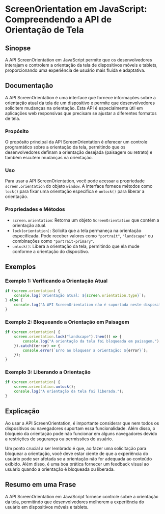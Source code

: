 <!--
Meta Description: # ScreenOrientation em JavaScript: Compreendendo a API de Orientação de Tela ## Sinopse A API ScreenOrientation em JavaScript permite que os desenvolv...
Meta Keywords: orientação, que, tela, screenorientation, api
-->

# ScreenOrientation em JavaScript: Compreendendo a API de Orientação de Tela

## Sinopse
A API ScreenOrientation em JavaScript permite que os desenvolvedores interajam e controlem a orientação da tela de dispositivos móveis e tablets, proporcionando uma experiência de usuário mais fluida e adaptativa.

## Documentação
A API ScreenOrientation é uma interface que fornece informações sobre a orientação atual da tela de um dispositivo e permite que desenvolvedores solicitem mudanças na orientação. Esta API é especialmente útil em aplicações web responsivas que precisam se ajustar a diferentes formatos de tela.

### Propósito
O propósito principal da API ScreenOrientation é oferecer um controle programático sobre a orientação da tela, permitindo que os desenvolvedores definam a orientação desejada (paisagem ou retrato) e também escutem mudanças na orientação.

### Uso
Para usar a API ScreenOrientation, você pode acessar a propriedade `screen.orientation` do objeto `window`. A interface fornece métodos como `lock()` para fixar uma orientação específica e `unlock()` para liberar a orientação.

### Propriedades e Métodos
- `screen.orientation`: Retorna um objeto `ScreenOrientation` que contém a orientação atual.
- `lock(orientation)`: Solicita que a tela permaneça na orientação especificada. Pode receber valores como `"portrait"`, `"landscape"` ou combinações como `"portrait-primary"`.
- `unlock()`: Libera a orientação da tela, permitindo que ela mude conforme a orientação do dispositivo.

## Exemplos

### Exemplo 1: Verificando a Orientação Atual
```javascript
if (screen.orientation) {
    console.log(`Orientação atual: ${screen.orientation.type}`);
} else {
    console.log("A API ScreenOrientation não é suportada neste dispositivo.");
}
```

### Exemplo 2: Bloqueando a Orientação em Paisagem
```javascript
if (screen.orientation) {
    screen.orientation.lock("landscape").then(() => {
        console.log("A orientação da tela foi bloqueada em paisagem.");
    }).catch((error) => {
        console.error(`Erro ao bloquear a orientação: ${error}`);
    });
}
```

### Exemplo 3: Liberando a Orientação
```javascript
if (screen.orientation) {
    screen.orientation.unlock();
    console.log("A orientação da tela foi liberada.");
}
```

## Explicação
Ao usar a API ScreenOrientation, é importante considerar que nem todos os dispositivos ou navegadores suportam essa funcionalidade. Além disso, o bloqueio da orientação pode não funcionar em alguns navegadores devido a restrições de segurança ou permissões do usuário. 

Um ponto crucial a ser lembrado é que, ao fazer uma solicitação para bloquear a orientação, você deve estar ciente de que a experiência do usuário pode ser afetada se a orientação não for adequada ao conteúdo exibido. Além disso, é uma boa prática fornecer um feedback visual ao usuário quando a orientação é bloqueada ou liberada.

## Resumo em uma Frase
A API ScreenOrientation em JavaScript fornece controle sobre a orientação da tela, permitindo que desenvolvedores melhorem a experiência do usuário em dispositivos móveis e tablets.